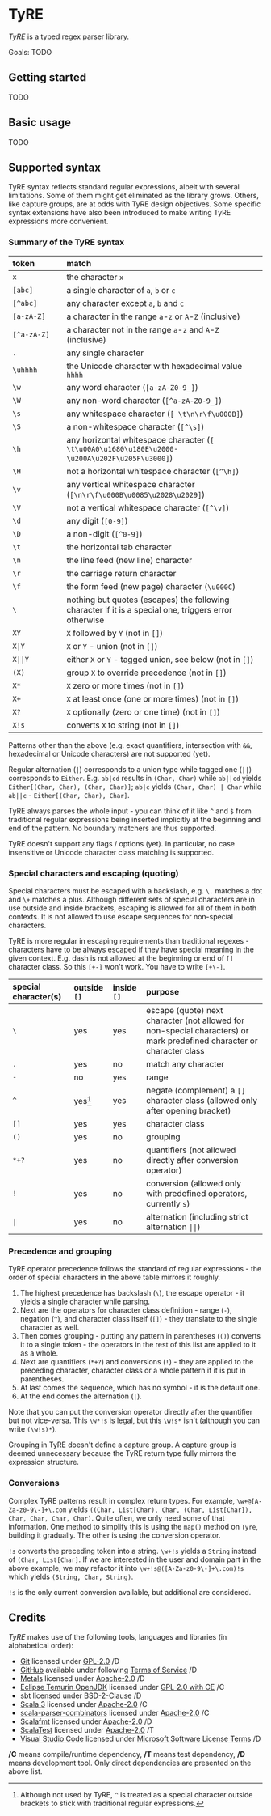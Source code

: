 TyRE
====

*TyRE* is a typed regex parser library.

Goals: TODO

Getting started
---------------

TODO

Basic usage
-----------

TODO

Supported syntax
----------------

TyRE syntax reflects standard regular expressions, albeit with several limitations. Some of them might get eliminated as the library grows. Others, like capture groups, are at odds with TyRE design objectives.
Some specific syntax extensions have also been introduced to make writing TyRE expressions more convenient.

### Summary of the TyRE syntax

| token&nbsp;&nbsp;&nbsp;&nbsp;&nbsp;&nbsp;&nbsp;&nbsp;&nbsp;&nbsp;&nbsp; | match |
|:------|:--------|
`x` | the character `x`
`[abc]` | a single character of `a`, `b` or `c`
`[^abc]` | any character except `a`, `b` and `c`
`[a-zA-Z]` | a character in the range `a`-`z` or `A`-`Z` (inclusive)
`[^a-zA-Z]` | a character not in the range `a`-`z` and `A`-`Z` (inclusive)
`.` | any single character
`\uhhhh` | the Unicode character with hexadecimal value `hhhh`
`\w` | any word character (`[a-zA-Z0-9_]`)
`\W` | any non-word character (`[^a-zA-Z0-9_]`)
`\s` | any whitespace character (`[ \t\n\r\f\u000B]`)
`\S` | a non-whitespace character (`[^\s]`)
`\h` | any horizontal whitespace character (`[ \t\u00A0\u1680\u180E\u2000-\u200A\u202F\u205F\u3000]`)
`\H` | not a horizontal whitespace character (`[^\h]`)
`\v` | any vertical whitespace character (`[\n\r\f\u000B\u0085\u2028\u2029]`)
`\V` | not a vertical whitespace character (`[^\v]`)
`\d` | any digit (`[0-9]`)
`\D` | a non-digit (`[^0-9]`)
`\t` | the horizontal tab character
`\n` | the line feed (new line) character
`\r` | the carriage return character
`\f` | the form feed (new page) character (`\u000C`)
`\` | nothing but quotes (escapes) the following character if it is a special one, triggers error otherwise
`XY` | `X` followed by `Y` (not in `[]`)
`X\|Y` | `X` or `Y` - union (not in `[]`)
`X\|\|Y` | either `X` or `Y` - tagged union, see below (not in `[]`)
`(X)` | group `X` to override precedence (not in `[]`)
`X*` | `X` zero or more times (not in `[]`)
`X+` | `X` at least once (one or more times) (not in `[]`)
`X?` | `X` optionally (zero or one time) (not in `[]`)
`X!s` | converts `X` to string (not in `[]`)

Patterns other than the above (e.g. exact quantifiers, intersection with `&&`, hexadecimal or Unicode characters) are not supported (yet).

Regular alternation (`|`) corresponds to a union type while tagged one (`||`) corresponds to `Either`.
E.g. `ab|cd` results in `(Char, Char)` while `ab||cd` yields `Either[(Char, Char), (Char, Char)]`;
`ab|c` yields `(Char, Char) | Char` while `ab||c` - `Either[(Char, Char), Char]`.

TyRE always parses the whole input - you can think of it like `^` and `$` from traditional regular expressions being inserted implicitly at the beginning and end of the pattern. No boundary matchers are thus supported.

TyRE doesn't support any flags / options (yet). In particular, no case insensitive or Unicode character class matching is supported.

### Special characters and escaping (quoting)

Special characters must be escaped with a backslash, e.g. `\.` matches a dot and `\+` matches a plus. Although different sets of special characters are in use outside and inside brackets, escaping is allowed for all of them in both contexts. It is not allowed to use escape sequences for non-special characters.

TyRE is more regular in escaping requirements than traditional regexes - characters have to be always escaped if they have special meaning in the given context. E.g. dash is not allowed at the beginning or end of `[]` character class. So this `[+-]` won't work. You have to write `[+\-]`.

|special character(s)|outside `[]`|inside `[]`|purpose|
|:------------------|:-----------|:----------|:------|
`\` | yes | yes | escape (quote) next character (not allowed for non-special characters) or mark predefined character or character class
`.` | yes | no | match any character
`-` | no | yes | range
`^` | yes[^1] | yes | negate (complement) a `[]` character class (allowed only after opening bracket)
`[]` | yes | yes | character class
`()` | yes | no | grouping
`*+?` | yes | no | quantifiers (not allowed directly after conversion operator)
`!` | yes | no | conversion (allowed only with predefined operators, currently `s`)
`\|` | yes | no | alternation (including strict alternation `\|\|`)

[^1]: Although not used by TyRE, `^` is treated as a special character outside brackets to stick with traditional regular expressions.

### Precedence and grouping

TyRE operator precedence follows the standard of regular expressions - the order of special characters in the above table mirrors it roughly.
1. The highest precedence has backslash (`\`), the escape operator - it yields a single character while parsing.
1. Next are the operators for character class definition - range (`-`), negation (`^`), and character class itself (`[]`) - they translate to the single character as well.
1. Then comes grouping - putting any pattern in parentheses (`()`) converts it to a single token - the operators in the rest of this list are applied to it as a whole.
1. Next are quantifiers (`*+?`) and conversions (`!`) - they are applied to the preceding character, character class or a whole pattern if it is put in parentheses.
1. At last comes the sequence, which has no symbol - it is the default one.
1. At the end comes the alternation (`|`).

Note that you can put the conversion operator directly after the quantifier but not vice-versa. This `\w*!s` is legal, but this `\w!s*` isn't (although you can write `(\w!s)*`).

Grouping in TyRE doesn't define a capture group. A capture group is deemed unnecessary because the TyRE return type fully mirrors the expression structure.

### Conversions

Complex TyRE patterns result in complex return types. For example, `\w+@[A-Za-z0-9\-]+\.com` yields `((Char, List[Char), Char, (Char, List[Char]), Char, Char, Char, Char)`. Quite often, we only need some of that information. One method to simplify this is using the `map()` method on `Tyre`, building it gradually. The other is using the conversion operator.

`!s` converts the preceding token into a string. `\w+!s` yields a `String` instead of `(Char, List[Char]`. If we are interested in the user and domain part in the above example, we may refactor it into `\w+!s@([A-Za-z0-9\-]+\.com)!s` which yields `(String, Char, String)`.

`!s` is the only current conversion available, but additional are considered.

Credits
-------

*TyRE* makes use of the following tools, languages and libraries (in alphabetical order):
*   [Git](https://git-scm.com/) licensed under [GPL-2.0](https://git-scm.com/about/free-and-open-source) /D
*   [GitHub](https://github.com/) available under following [Terms of Service](https://help.github.com/en/github/site-policy/github-terms-of-service) /D
*   [Metals](https://scalameta.org/metals/) licensed under [Apache-2.0](https://github.com/scalameta/metals/blob/main/LICENSE) /D
*   [Eclipse Temurin OpenJDK](https://adoptium.net/) licensed under [GPL-2.0 with CE](https://openjdk.java.net/legal/gplv2+ce.html) /C
*   [sbt](https://www.scala-sbt.org/) licensed under [BSD-2-Clause](https://www.lightbend.com/legal/licenses) /D
*   [Scala 3](https://www.scala-lang.org/download/) licensed under [Apache-2.0](https://www.scala-lang.org/license/) /C
*   [scala-parser-combinators](https://github.com/scala/scala-parser-combinators) licensed under [Apache-2.0](https://github.com/scalameta/metals/blob/main/LICENSE) /C
*   [Scalafmt](https://scalameta.org/scalafmt/docs/installation.html#sbt) licensed under [Apache-2.0](https://github.com/scalameta/scalafmt/blob/master/LICENCE.md) /D
*   [ScalaTest](http://www.scalatest.org/) licensed under [Apache-2.0](http://www.scalatest.org/about) /T
*   [Visual Studio Code](https://code.visualstudio.com/) licensed under [Microsoft Software License Terms](https://code.visualstudio.com/license) /D

**/C** means compile/runtime dependency,
**/T** means test dependency,
**/D** means development tool.
Only direct dependencies are presented on the above list.
